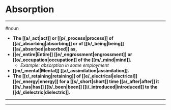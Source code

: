 # Absorption
---
#noun
- **The [[a/_act|act]] or [[p/_process|process]] of [[a/_absorbing|absorbing]] or of [[b/_being|being]] [[a/_absorbed|absorbed]] as,**
- **[[e/_entire|Entire]] [[e/_engrossment|engrossment]] or [[o/_occupation|occupation]] of the [[m/_mind|mind]].**
	- _Example: absorption in some employment_
- **[[m/_mental|Mental]] [[a/_assimilation|assimilation]].**
- **The [[r/_retaining|retaining]] of [[e/_electrical|electrical]] [[e/_energy|energy]] for a [[s/_short|short]] time [[a/_after|after]] it [[h/_has|has]] [[b/_been|been]] [[i/_introduced|introduced]] to the [[d/_dielectric|dielectric]].**
---
---
